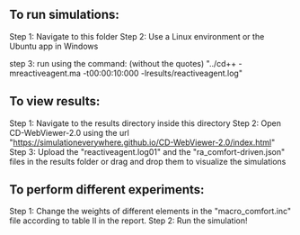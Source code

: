 To run simulations:
-------------------
Step 1: Navigate to this folder
Step 2: Use a Linux environment or the Ubuntu app in Windows

step 3: run using the command: (without the quotes)
			"../cd++ -mreactiveagent.ma -t00:00:10:000 -lresults/reactiveagent.log"


To view results:
----------------
Step 1: Navigate to the results directory inside this directory
Step 2: Open CD-WebViewer-2.0 using the url 
			"https://simulationeverywhere.github.io/CD-WebViewer-2.0/index.html"
Step 3: Upload the "reactiveagent.log01" and the "ra_comfort-driven.json" 
		files in the results folder or drag and drop them to visualize the simulations


To perform different experiments:
---------------------------------
Step 1: Change the weights of different elements in the "macro_comfort.inc" file 
according to table II in the report.
Step 2: Run the simulation!